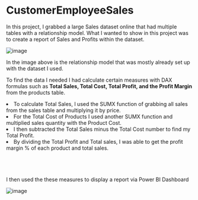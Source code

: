 # CustomerEmployeeSales

In this project, I grabbed a large Sales dataset online that had multiple tables with a relationship model. What I wanted to show in this project was to create a report of Sales and Profits within the dataset. 

![image](https://user-images.githubusercontent.com/44654955/171493641-e4c34315-df91-4a95-bf68-dc275358ce46.png)

In the image above is the relationship model that was mostly already set up with the dataset I used. 


To find the data I needed I had calculate certain measures with DAX formulas such as <b> Total Sales, Total Cost, Total Profit, and the Profit Margin </b> from the products table. 

<li>To calculate Total Sales, I used the SUMX function of grabbing all sales from the sales table and multiplying it by price.</li> 
<li>For the Total Cost of Products I used another SUMX function and multiplied sales quantity with the Product Cost.</li>  
<li>I then subtracted the Total Sales minus the Total Cost number to find my Total Profit.</li> 
<li>By dividing the Total Profit and Total sales, I was able to get the profit margin % of each product and total sales.</li>
<br></br>
<br></br>
I then used the these measures to display a report via Power BI Dashboard


![image](https://user-images.githubusercontent.com/44654955/171495774-809d13c3-b095-4aeb-b1c0-95d200a9e500.png)
